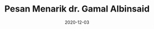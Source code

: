 ---
title: Pesan Menarik dr. Gamal Albinsaid
date: 2020-12-03
tags:
  - nasional
  - pusat
gallery: 
    - type: video
      media: '/media/content/drgamal.mp4'
      caption: 'dr.Gamal Albinsaid, ketua DPP PKS Bidang Kepemudaan'
---